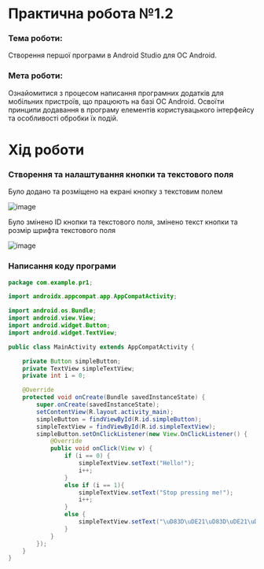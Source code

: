 # Практична робота №1.2
### Тема роботи:
Створення першої програми в Android Studio для ОС Android.
### Мета роботи:
Ознайомитися з процесом написання програмних додатків для мобільних пристроїв, що працюють на базі ОС Android. Освоїти принципи додавання в програму елементів користувацького інтерфейсу та особливості обробки їх подій.
# Хід роботи

### Створення та налаштування кнопки та текстового поля
Було додано та розміщено на екрані кнопку з текстовим полем

![image](https://github.com/IlnitskijMaksim/AndroidStudio_PR1/assets/112692170/73cbfb43-2d60-4ff9-9277-e34ddfc7e4bf)

Було змінено ID кнопки та текстового поля, змінено текст кнопки та розмір шрифта текстового поля

![image](https://github.com/IlnitskijMaksim/AndroidStudio_PR1/assets/112692170/1af81a1a-2ddf-462e-a5e5-62a0ff5aca32)

### Написання коду програми

```java
package com.example.pr1;

import androidx.appcompat.app.AppCompatActivity;

import android.os.Bundle;
import android.view.View;
import android.widget.Button;
import android.widget.TextView;

public class MainActivity extends AppCompatActivity {

    private Button simpleButton;
    private TextView simpleTextView;
    private int i = 0;

    @Override
    protected void onCreate(Bundle savedInstanceState) {
        super.onCreate(savedInstanceState);
        setContentView(R.layout.activity_main);
        simpleButton = findViewById(R.id.simpleButton);
        simpleTextView = findViewById(R.id.simpleTextView);
        simpleButton.setOnClickListener(new View.OnClickListener() {
            @Override
            public void onClick(View v) {
                if (i == 0) {
                    simpleTextView.setText("Hello!");
                    i++;
                }
                else if (i == 1){
                    simpleTextView.setText("Stop pressing me!");
                    i++;
                }
                else {
                    simpleTextView.setText("\uD83D\uDE21\uD83D\uDE21\uD83D\uDE21\uD83D\uDE21\uD83D\uDE21\uD83D\uDE21\uD83D\uDE21");
                }
            }
        });
    }
}
```






